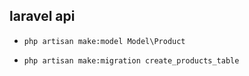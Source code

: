## laravel api


- `php artisan make:model Model\Product`

- `php artisan make:migration create_products_table`


